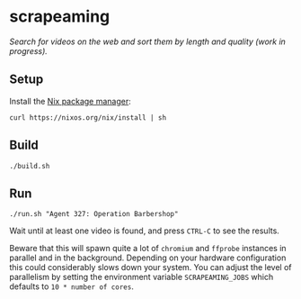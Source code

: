 # scrapeaming
*Search for videos on the web and sort them by length and quality
(work in progress).*

## Setup
Install the [Nix package manager](https://nixos.org/nix/):
```
curl https://nixos.org/nix/install | sh
```

## Build
```
./build.sh
```

## Run
```
./run.sh "Agent 327: Operation Barbershop"
```

Wait until at least one video is found, and press `CTRL-C` to see the
results.

Beware that this will spawn quite a lot of `chromium` and `ffprobe`
instances in parallel and in the background. Depending on your
hardware configuration this could considerably slows down your
system. You can adjust the level of parallelism by setting the
environment variable `SCRAPEAMING_JOBS` which defaults to
`10 * number of cores`.
